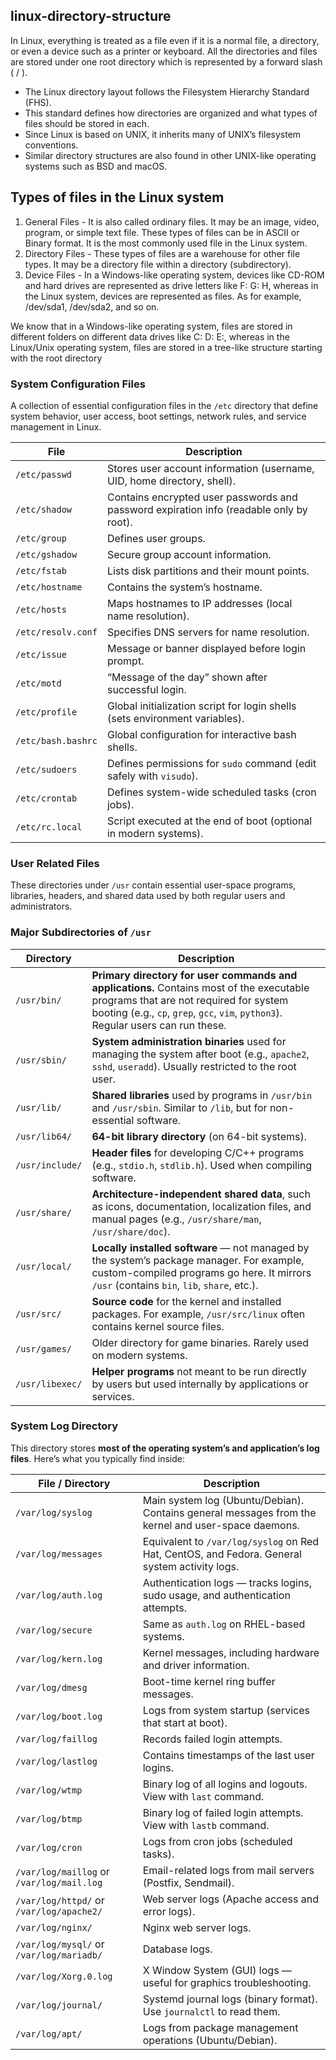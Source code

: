 ## linux-directory-structure

In Linux, everything is treated as a file even if it is a normal file, a directory, or even a device such as a printer or keyboard. All the directories and files are stored under one root directory which is represented by a forward slash ( / ).

- The Linux directory layout follows the Filesystem Hierarchy Standard (FHS).
- This standard defines how directories are organized and what types of files should be stored in each.
- Since Linux is based on UNIX, it inherits many of UNIX’s filesystem conventions.
- Similar directory structures are also found in other UNIX-like operating systems such as BSD and macOS.

## Types of files in the Linux system

1. General Files - It is also called ordinary files. It may be an image, video, program, or simple text file. These types of files can be in ASCII or Binary format. It is the most commonly used file in the Linux system.
2. Directory Files - These types of files are a warehouse for other file types. It may be a directory file within a directory (subdirectory).
3. Device Files - In a Windows-like operating system, devices like CD-ROM and hard drives are represented as drive letters like F: G: H, whereas in the Linux system, devices are represented as files. As for example, /dev/sda1, /dev/sda2, and so on.

We know that in a Windows-like operating system, files are stored in different folders on different data drives like C: D: E:, whereas in the Linux/Unix operating system, files are stored in a tree-like structure starting with the root directory

### System Configuration Files

A collection of essential configuration files in the `/etc` directory that define system behavior, user access, boot settings, network rules, and service management in Linux.

| File               | Description                                                                             |
| ------------------ | --------------------------------------------------------------------------------------- |
| `/etc/passwd`      | Stores user account information (username, UID, home directory, shell).                 |
| `/etc/shadow`      | Contains encrypted user passwords and password expiration info (readable only by root). |
| `/etc/group`       | Defines user groups.                                                                    |
| `/etc/gshadow`     | Secure group account information.                                                       |
| `/etc/fstab`       | Lists disk partitions and their mount points.                                           |
| `/etc/hostname`    | Contains the system’s hostname.                                                         |
| `/etc/hosts`       | Maps hostnames to IP addresses (local name resolution).                                 |
| `/etc/resolv.conf` | Specifies DNS servers for name resolution.                                              |
| `/etc/issue`       | Message or banner displayed before login prompt.                                        |
| `/etc/motd`        | “Message of the day” shown after successful login.                                      |
| `/etc/profile`     | Global initialization script for login shells (sets environment variables).             |
| `/etc/bash.bashrc` | Global configuration for interactive bash shells.                                       |
| `/etc/sudoers`     | Defines permissions for `sudo` command (edit safely with `visudo`).                     |
| `/etc/crontab`     | Defines system-wide scheduled tasks (cron jobs).                                        |
| `/etc/rc.local`    | Script executed at the end of boot (optional in modern systems).                        |

### User Related Files

These directories under `/usr` contain essential user-space programs, libraries, headers, and shared data used by both regular users and administrators.

### **Major Subdirectories of `/usr`**

| Directory       | Description                                                                                                                                                                                                             |
| --------------- | ----------------------------------------------------------------------------------------------------------------------------------------------------------------------------------------------------------------------- |
| `/usr/bin/`     | **Primary directory for user commands and applications.** Contains most of the executable programs that are not required for system booting (e.g., `cp`, `grep`, `gcc`, `vim`, `python3`). Regular users can run these. |
| `/usr/sbin/`    | **System administration binaries** used for managing the system after boot (e.g., `apache2`, `sshd`, `useradd`). Usually restricted to the root user.                                                                   |
| `/usr/lib/`     | **Shared libraries** used by programs in `/usr/bin` and `/usr/sbin`. Similar to `/lib`, but for non-essential software.                                                                                                 |
| `/usr/lib64/`   | **64-bit library directory** (on 64-bit systems).                                                                                                                                                                       |
| `/usr/include/` | **Header files** for developing C/C++ programs (e.g., `stdio.h`, `stdlib.h`). Used when compiling software.                                                                                                             |
| `/usr/share/`   | **Architecture-independent shared data**, such as icons, documentation, localization files, and manual pages (e.g., `/usr/share/man`, `/usr/share/doc`).                                                                |
| `/usr/local/`   | **Locally installed software** — not managed by the system’s package manager. For example, custom-compiled programs go here. It mirrors `/usr` (contains `bin`, `lib`, `share`, etc.).                                  |
| `/usr/src/`     | **Source code** for the kernel and installed packages. For example, `/usr/src/linux` often contains kernel source files.                                                                                                |
| `/usr/games/`   | Older directory for game binaries. Rarely used on modern systems.                                                                                                                                                       |
| `/usr/libexec/` | **Helper programs** not meant to be run directly by users but used internally by applications or services.                                                                                                              |

### System Log Directory

This directory stores **most of the operating system’s and application’s log files**.
Here’s what you typically find inside:

| File / Directory                          | Description                                                                                        |
| ----------------------------------------- | -------------------------------------------------------------------------------------------------- |
| `/var/log/syslog`                         | Main system log (Ubuntu/Debian). Contains general messages from the kernel and user-space daemons. |
| `/var/log/messages`                       | Equivalent to `/var/log/syslog` on Red Hat, CentOS, and Fedora. General system activity logs.      |
| `/var/log/auth.log`                       | Authentication logs — tracks logins, sudo usage, and authentication attempts.                      |
| `/var/log/secure`                         | Same as `auth.log` on RHEL-based systems.                                                          |
| `/var/log/kern.log`                       | Kernel messages, including hardware and driver information.                                        |
| `/var/log/dmesg`                          | Boot-time kernel ring buffer messages.                                                             |
| `/var/log/boot.log`                       | Logs from system startup (services that start at boot).                                            |
| `/var/log/faillog`                        | Records failed login attempts.                                                                     |
| `/var/log/lastlog`                        | Contains timestamps of the last user logins.                                                       |
| `/var/log/wtmp`                           | Binary log of all logins and logouts. View with `last` command.                                    |
| `/var/log/btmp`                           | Binary log of failed login attempts. View with `lastb` command.                                    |
| `/var/log/cron`                           | Logs from cron jobs (scheduled tasks).                                                             |
| `/var/log/maillog` or `/var/log/mail.log` | Email-related logs from mail servers (Postfix, Sendmail).                                          |
| `/var/log/httpd/` or `/var/log/apache2/`  | Web server logs (Apache access and error logs).                                                    |
| `/var/log/nginx/`                         | Nginx web server logs.                                                                             |
| `/var/log/mysql/` or `/var/log/mariadb/`  | Database logs.                                                                                     |
| `/var/log/Xorg.0.log`                     | X Window System (GUI) logs — useful for graphics troubleshooting.                                  |
| `/var/log/journal/`                       | Systemd journal logs (binary format). Use `journalctl` to read them.                               |
| `/var/log/apt/`                           | Logs from package management operations (Ubuntu/Debian).                                           |
